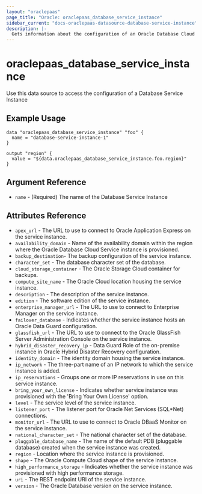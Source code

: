 ```yaml
---
layout: "oraclepaas"
page_title: "Oracle: oraclepaas_database_service_instance"
sidebar_current: "docs-oraclepaas-datasource-database-service-instance"
description: |-
  Gets information about the configuration of an Oracle Database Cloud Service instance on the Oracle Cloud Platform.
---
```


# oraclepaas\_database\_service\_instance

Use this data source to access the configuration of a Database Service Instance

## Example Usage

```hcl
data "oraclepaas_database_service_instance" "foo" {
  name = "database-service-instance-1"
}

output "region" {
  value = "${data.oraclepaas_database_service_instance.foo.region}"
}
```

## Argument Reference

* `name` - (Required) The name of the Database Service Instance

## Attributes Reference

* `apex_url` - The URL to use to connect to Oracle Application Express on the service instance.
* `availability_domain` - Name of the availability domain within the region where the Oracle Database Cloud Service instance is provisioned.
* `backup_destination`- The backup configuration of the service instance.
* `character_set` - The database character set of the database.
* `cloud_storage_container` - The Oracle Storage Cloud container for backups.
* `compute_site_name` - The Oracle Cloud location housing the service instance.
* `description` - The description of the service instance.
* `edition` - The software edition of the service instance.
* `enterprise_manager_url` - The URL to use to connect to Enterprise Manager on the service instance.
* `failover_database` - Indicates whether the service instance hosts an Oracle Data Guard configuration.
* `glassfish_url` - The URL to use to connect to the Oracle GlassFish Server Administration Console on the service instance.
* `hybrid_disaster_recovery_ip` - Data Guard Role of the on-premise instance in Oracle Hybrid Disaster Recovery configuration.
* `identity_domain` - The identity domain housing the service instance.
* `ip_network` - The three-part name of an IP network to which the service instance is added.
* `ip_reservations` - Groups one or more IP reservations in use on this service instance.
* `bring_your_own_license` - Indicates whether service instance was provisioned with the 'Bring Your Own License' option.
* `level` - The service level of the service instance.
* `listener_port` - The listener port for Oracle Net Services (SQL*Net) connections.
* `monitor_url` - The URL to use to connect to Oracle DBaaS Monitor on the service instance.
* `national_character_set` - The national character set of the database.
* `pluggable_database_name` - The name of the default PDB (pluggable database) created when the service instance was created.
* `region` - Location where the service instance is provisioned.
* `shape` - The Oracle Compute Cloud shape of the service instance.
* `high_performance_storage` - Indicates whether the service instance was provisioned with high performance storage.
* `uri` - The REST endpoint URI of the service instance.
* `version` - The Oracle Database version on the service instance.
